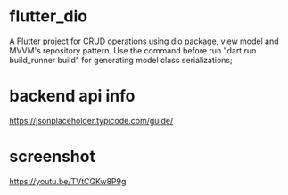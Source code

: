 # flutter_dio

A Flutter project for CRUD operations using dio package, view model and MVVM's repository pattern.
Use the command before run "dart run build_runner build" for generating model class serializations; 

# backend api info
https://jsonplaceholder.typicode.com/guide/

# screenshot
https://youtu.be/TVtCGKw8P9g